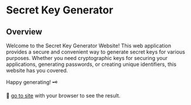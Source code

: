 # Secret Key Generator

## Overview

Welcome to the Secret Key Generator Website! This web application provides a secure and convenient way to generate secret keys for various purposes. Whether you need cryptographic keys for securing your applications, generating passwords, or creating unique identifiers, this website has you covered.


Happy generating! 🗝️

🫱 [go to site](https://secretkeygen.vercel.app) with your browser to see the result.
